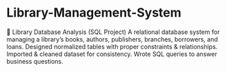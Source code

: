 # Library-Management-System
📘 Library Database Analysis (SQL Project)  A relational database system for managing a library’s books, authors, publishers, branches, borrowers, and loans.  Designed normalized tables with proper constraints &amp; relationships.  Imported &amp; cleaned dataset for consistency.  Wrote SQL queries to answer business questions.
